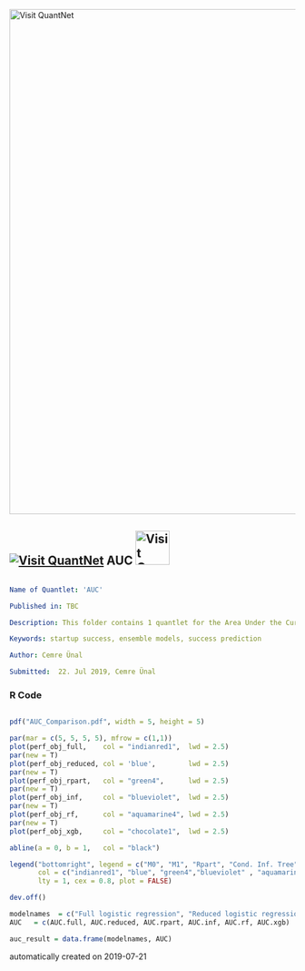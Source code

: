 [<img src="https://github.com/QuantLet/Styleguide-and-FAQ/blob/master/pictures/banner.png" width="888" alt="Visit QuantNet">](http://quantlet.de/)

## [<img src="https://github.com/QuantLet/Styleguide-and-FAQ/blob/master/pictures/qloqo.png" alt="Visit QuantNet">](http://quantlet.de/) **AUC** [<img src="https://github.com/QuantLet/Styleguide-and-FAQ/blob/master/pictures/QN2.png" width="60" alt="Visit QuantNet 2.0">](http://quantlet.de/)

```yaml

Name of Quantlet: 'AUC'

Published in: TBC

Description: This folder contains 1 quantlet for the Area Under the Curve for the master thesis "Searching for a unicorn: A ML approach towards predicting startup success"

Keywords: startup success, ensemble models, success prediction

Author: Cemre Ünal

Submitted:  22. Jul 2019, Cemre Ünal

```

### R Code
```r

pdf("AUC_Comparison.pdf", width = 5, height = 5)

par(mar = c(5, 5, 5, 5), mfrow = c(1,1))
plot(perf_obj_full,    col = "indianred1",  lwd = 2.5)
par(new = T)
plot(perf_obj_reduced, col = 'blue',        lwd = 2.5)
par(new = T)
plot(perf_obj_rpart,   col = "green4",      lwd = 2.5)
par(new = T)
plot(perf_obj_inf,     col = "blueviolet",  lwd = 2.5)
par(new = T)
plot(perf_obj_rf,      col = "aquamarine4", lwd = 2.5)
par(new = T)
plot(perf_obj_xgb,     col = "chocolate1",  lwd = 2.5)

abline(a = 0, b = 1,   col = "black")

legend("bottomright", legend = c("M0", "M1", "Rpart", "Cond. Inf. Tree", "Random Forest", "XGB"),
       col = c("indianred1", "blue", "green4","blueviolet" , "aquamarine4", "chocolate1" ), 
       lty = 1, cex = 0.8, plot = FALSE)

dev.off()

modelnames  = c("Full logistic regression", "Reduced logistic regression", "Rpart", "Ctree", "Random forest", "XGBoost")
AUC   = c(AUC.full, AUC.reduced, AUC.rpart, AUC.inf, AUC.rf, AUC.xgb)

auc_result = data.frame(modelnames, AUC)

```

automatically created on 2019-07-21